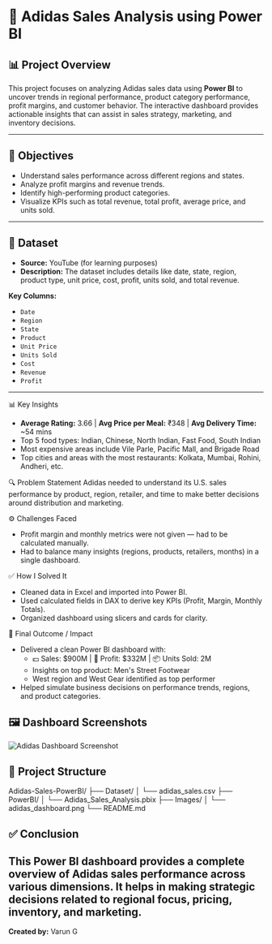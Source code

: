 # 👟 Adidas Sales Analysis using Power BI

## 📊 Project Overview

This project focuses on analyzing Adidas sales data using **Power BI** to uncover trends in regional performance, product category performance, profit margins, and customer behavior. The interactive dashboard provides actionable insights that can assist in sales strategy, marketing, and inventory decisions.

---
## 🎯 Objectives

- Understand sales performance across different regions and states.
- Analyze profit margins and revenue trends.
- Identify high-performing product categories.
- Visualize KPIs such as total revenue, total profit, average price, and units sold.

---
## 🧾 Dataset

- **Source:** YouTube (for learning purposes)   
- **Description:** The dataset includes details like date, state, region, product type, unit price, cost, profit, units sold, and total revenue.

**Key Columns:**
- `Date`
- `Region`
- `State`
- `Product`
- `Unit Price`
- `Units Sold`
- `Cost`
- `Revenue`
- `Profit`

---
📊 Key Insights
- **Average Rating:** 3.66 | **Avg Price per Meal:** ₹348 | **Avg Delivery Time:** ~54 mins
- Top 5 food types: Indian, Chinese, North Indian, Fast Food, South Indian
- Most expensive areas include Vile Parle, Pacific Mall, and Brigade Road
- Top cities and areas with the most restaurants: Kolkata, Mumbai, Rohini, Andheri, etc.

🔍 Problem Statement
Adidas needed to understand its U.S. sales performance by product, region, retailer, and time to make better decisions around distribution and marketing.

⚙️ Challenges Faced
- Profit margin and monthly metrics were not given — had to be calculated manually.
- Had to balance many insights (regions, products, retailers, months) in a single dashboard.

✅ How I Solved It
- Cleaned data in Excel and imported into Power BI.
- Used calculated fields in DAX to derive key KPIs (Profit, Margin, Monthly Totals).
- Organized dashboard using slicers and cards for clarity.

🌟 Final Outcome / Impact
- Delivered a clean Power BI dashboard with:
  - 💵 Sales: $900M | 🧾 Profit: $332M | 📦 Units Sold: 2M
  - Insights on top product: Men's Street Footwear
  - West region and West Gear identified as top performer
- Helped simulate business decisions on performance trends, regions, and product categories.

## 🖼️ Dashboard Screenshots

![Adidas Dashboard Screenshot](dashboard.png)

## 📁 Project Structure

Adidas-Sales-PowerBI/
├── Dataset/
│ └── adidas_sales.csv
├── PowerBI/
│ └── Adidas_Sales_Analysis.pbix
├── Images/
│ └── adidas_dashboard.png
└── README.md

## ✅ Conclusion

This Power BI dashboard provides a complete overview of Adidas sales performance across various dimensions. It helps in making strategic decisions related to regional focus, pricing, inventory, and marketing.
---
**Created by:** Varun G
